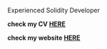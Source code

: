 Experienced Solidity Developer

**check my CV [HERE](https://github.com/solenemep/solenemep/blob/main/CV-24.pdf)**

**check my website [HERE](https://solenepettier.netlify.app/)**
